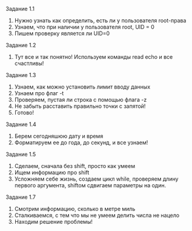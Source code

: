 Задание 1.1
1) Нужно узнать как определить, есть ли у пользователя root-права
2) Узнаем, что при наличии у пользователя root, UID = 0
3) Пишем проверку является ли UID=0

Задание 1.2
1) Тут все и так понятно! Используем команды read echo и все счастливы! 

Задание 1.3
1) Узнаем, как можно установить лимит вводу данных
2) Узнаем про флаг -t
3) Проверяем, пустая ли строка с помощью флага -z
4) Не забыть расставить правильно точки с запятой!
5) Готово!

Задание 1.4
1) Берем сегодняшюю дату и время
2) Форматируем ее до года, до секунд, и все узнаем!

Задание 1.5
1) Сделаем, сначала без shift, просто как умеем 
2) Ищем информацию про shift 
3) Усложняем себе жизнь, создаем цикл while, проверяем длину первого аргумента, shiftом сдвигаем параметры на один.

Задание 1.7
1) Смотрим информацию, сколько в метре миль
2) Сталкиваемся, с тем что мы не умеем делить числа не нацело 
3) Находим решение проблемы!


